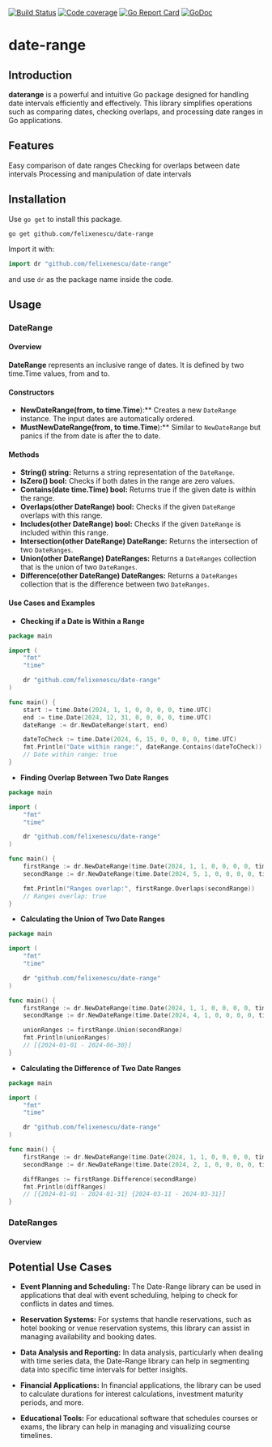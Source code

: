 [![Build Status](https://github.com/felixenescu/date-range/actions/workflows/ci.yml/badge.svg)](https://github.com/felixenescu/date-range/actions/workflows/ci.yml/badge.svg)
[![Code coverage](https://codecov.io/gh/FelixEnescu/date-range/graph/badge.svg?token=Q4A0CDVYHB)](https://codecov.io/gh/FelixEnescu/date-range)
[![Go Report Card](https://goreportcard.com/badge/github.com/felixenescu/date-range)](https://goreportcard.com/report/github.com/felixenescu/date-range)
[![GoDoc](https://godoc.org/github.com/felixenescu/date-range?status.svg)](http://godoc.org/github.com/felixenescu/date-range)


# date-range

## Introduction

**daterange** is a powerful and intuitive Go package designed for handling date intervals efficiently and effectively. This library simplifies operations such as comparing dates, checking overlaps, and processing date ranges in Go applications.

## Features
Easy comparison of date ranges
Checking for overlaps between date intervals
Processing and manipulation of date intervals

## Installation

Use `go get` to install this package.

```shell
go get github.com/felixenescu/date-range
```

Import it with:

```go
import dr "github.com/felixenescu/date-range"
```

and use `dr` as the package name inside the code.

## Usage


### DateRange

#### Overview

**DateRange** represents an inclusive range of dates. It is defined by two time.Time values, from and to.


#### Constructors

 - **NewDateRange(from, to time.Time**):** Creates a new `DateRange` instance. The input dates are automatically ordered.
 - **MustNewDateRange(from, to time.Time**):** Similar to `NewDateRange` but panics if the from date is after the to date.

#### Methods

 - **String() string:** Returns a string representation of the `DateRange`.
 - **IsZero() bool:** Checks if both dates in the range are zero values.
 - **Contains(date time.Time) bool:** Returns true if the given date is within the range.
 - **Overlaps(other DateRange) bool:** Checks if the given `DateRange` overlaps with this range.
 - **Includes(other DateRange) bool:** Checks if the given `DateRange` is included within this range.
 - **Intersection(other DateRange) DateRange:** Returns the intersection of two `DateRanges`.
 - **Union(other DateRange) DateRanges:** Returns a `DateRanges` collection that is the union of two `DateRanges`.
 - **Difference(other DateRange) DateRanges:** Returns a `DateRanges` collection that is the difference between two `DateRanges`.

#### Use Cases and Examples


 - **Checking if a Date is Within a Range**

```go
package main

import (
	"fmt"
	"time"

	dr "github.com/felixenescu/date-range"
)

func main() {
	start := time.Date(2024, 1, 1, 0, 0, 0, 0, time.UTC)
	end := time.Date(2024, 12, 31, 0, 0, 0, 0, time.UTC)
	dateRange := dr.NewDateRange(start, end)

	dateToCheck := time.Date(2024, 6, 15, 0, 0, 0, 0, time.UTC)
	fmt.Println("Date within range:", dateRange.Contains(dateToCheck))
	// Date within range: true
}
```

 - **Finding Overlap Between Two Date Ranges**
```go
package main

import (
	"fmt"
	"time"

	dr "github.com/felixenescu/date-range"
)

func main() {
	firstRange := dr.NewDateRange(time.Date(2024, 1, 1, 0, 0, 0, 0, time.UTC), time.Date(2024, 6, 30, 0, 0, 0, 0, time.UTC))
	secondRange := dr.NewDateRange(time.Date(2024, 5, 1, 0, 0, 0, 0, time.UTC), time.Date(2024, 12, 31, 0, 0, 0, 0, time.UTC))

	fmt.Println("Ranges overlap:", firstRange.Overlaps(secondRange))
	// Ranges overlap: true
}
```

 - **Calculating the Union of Two Date Ranges**

```go
package main

import (
	"fmt"
	"time"

	dr "github.com/felixenescu/date-range"
)

func main() {
	firstRange := dr.NewDateRange(time.Date(2024, 1, 1, 0, 0, 0, 0, time.UTC), time.Date(2024, 3, 31, 0, 0, 0, 0, time.UTC))
	secondRange := dr.NewDateRange(time.Date(2024, 4, 1, 0, 0, 0, 0, time.UTC), time.Date(2024, 6, 30, 0, 0, 0, 0, time.UTC))

	unionRanges := firstRange.Union(secondRange)
	fmt.Println(unionRanges)
	// [{2024-01-01 - 2024-06-30}]
}
```

 - **Calculating the Difference of Two Date Ranges**

```go
package main

import (
	"fmt"
	"time"

	dr "github.com/felixenescu/date-range"
)

func main() {
	firstRange := dr.NewDateRange(time.Date(2024, 1, 1, 0, 0, 0, 0, time.UTC), time.Date(2024, 3, 31, 0, 0, 0, 0, time.UTC))
	secondRange := dr.NewDateRange(time.Date(2024, 2, 1, 0, 0, 0, 0, time.UTC), time.Date(2024, 3, 10, 0, 0, 0, 0, time.UTC))

	diffRanges := firstRange.Difference(secondRange)
	fmt.Println(diffRanges)
	// [{2024-01-01 - 2024-01-31} {2024-03-11 - 2024-03-31}]
}

```

### DateRanges

#### Overview


## Potential Use Cases

 - **Event Planning and Scheduling:** The Date-Range library can be used in applications that deal with event scheduling, helping to check for conflicts in dates and times.

 - **Reservation Systems:** For systems that handle reservations, such as hotel booking or venue reservation systems, this library can assist in managing availability and booking dates.

 - **Data Analysis and Reporting:** In data analysis, particularly when dealing with time series data, the Date-Range library can help in segmenting data into specific time intervals for better insights.

 - **Financial Applications:** In financial applications, the library can be used to calculate durations for interest calculations, investment maturity periods, and more.

 - **Educational Tools:** For educational software that schedules courses or exams, the library can help in managing and visualizing course timelines.